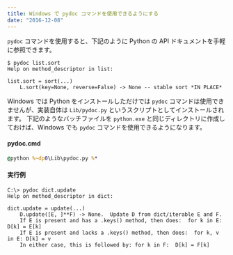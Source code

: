 ```yaml
---
title: Windows で pydoc コマンドを使用できるようにする
date: "2016-12-08"
---
```


`pydoc` コマンドを使用すると、下記のように Python の API ドキュメントを手軽に参照できます。

```
$ pydoc list.sort
Help on method_descriptor in list:

list.sort = sort(...)
    L.sort(key=None, reverse=False) -> None -- stable sort *IN PLACE*
```

Windows では Python をインストールしただけでは `pydoc` コマンドは使用できませんが、実装自体は `Lib/pydoc.py` というスクリプトとしてインストールされます。
下記のようなバッチファイルを `python.exe` と同じディレクトリに作成しておけば、Windows でも `pydoc` コマンドを使用できるようになります。

#### pydoc.cmd

```cmd
@python %~dp0\Lib\pydoc.py %*
```

#### 実行例

```
C:\> pydoc dict.update
Help on method_descriptor in dict:

dict.update = update(...)
    D.update([E, ]**F) -> None.  Update D from dict/iterable E and F.
    If E is present and has a .keys() method, then does:  for k in E: D[k] = E[k]
    If E is present and lacks a .keys() method, then does:  for k, v in E: D[k] = v
    In either case, this is followed by: for k in F:  D[k] = F[k]
```

